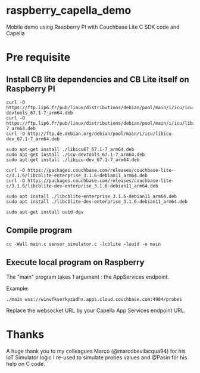 
# raspberry_capella_demo
Mobile demo using Raspberry PI with Couchbase Lite C SDK code and Capella

# Pre requisite
## Install CB lite dependencies and CB Lite itself on Raspberry PI

```
curl -O https://ftp.lip6.fr/pub/linux/distributions/debian/pool/main/i/icu/icu-devtools_67.1-7_arm64.deb
curl -O https://ftp.lip6.fr/pub/linux/distributions/debian/pool/main/i/icu/libicu67_67.1-7_arm64.deb
curl -O http://ftp.de.debian.org/debian/pool/main/i/icu/libicu-dev_67.1-7_arm64.deb

sudo apt-get install ./libicu67_67.1-7_arm64.deb
sudo apt-get install ./icu-devtools_67.1-7_arm64.deb
sudo apt-get install ./libicu-dev_67.1-7_arm64.deb

curl -O https://packages.couchbase.com/releases/couchbase-lite-c/3.1.6/libcblite-enterprise_3.1.6-debian11_arm64.deb
curl -O https://packages.couchbase.com/releases/couchbase-lite-c/3.1.6/libcblite-dev-enterprise_3.1.6-debian11_arm64.deb

sudo apt install ./libcblite-enterprise_3.1.6-debian11_arm64.deb
sudo apt install ./libcblite-dev-enterprise_3.1.6-debian11_arm64.deb

sudo apt-get install uuid-dev
```


## Compile program

```
cc -Wall main.c sensor_simulator.c -lcblite -luuid -o main
```


## Execute local program on Raspberry
The "main" program takes 1 argument : the AppServices endpoint.

Example:
```
./main wss://w1nvfkserkyzadhx.apps.cloud.couchbase.com:4984/probes
```

Replace the websocket URL by your Capella App Services endpoint URL.

# Thanks
A huge thank you to my colleagues Marco (@marcobevilacqua94) for his IoT Simulator logic I re-used to simulate probes values and @Pasin for his help on C code. 

